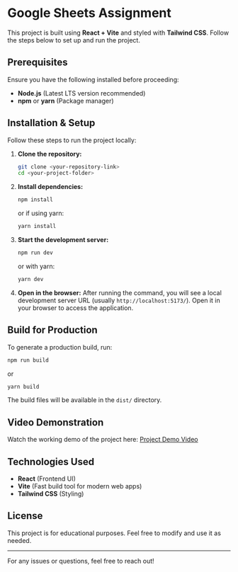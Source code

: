 # Google Sheets Assignment

This project is built using **React + Vite** and styled with **Tailwind CSS**. Follow the steps below to set up and run the project.

## Prerequisites
Ensure you have the following installed before proceeding:
- **Node.js** (Latest LTS version recommended)
- **npm** or **yarn** (Package manager)

## Installation & Setup
Follow these steps to run the project locally:

1. **Clone the repository:**
   ```bash
   git clone <your-repository-link>
   cd <your-project-folder>
   ```

2. **Install dependencies:**
   ```bash
   npm install
   ```
   or if using yarn:
   ```bash
   yarn install
   ```

3. **Start the development server:**
   ```bash
   npm run dev
   ```
   or with yarn:
   ```bash
   yarn dev
   ```

4. **Open in the browser:**
   After running the command, you will see a local development server URL (usually `http://localhost:5173/`). Open it in your browser to access the application.

## Build for Production
To generate a production build, run:
```bash
npm run build
```
or
```bash
yarn build
```
The build files will be available in the `dist/` directory.

## Video Demonstration
Watch the working demo of the project here:
[Project Demo Video](<Your-Video-Link>)

## Technologies Used
- **React** (Frontend UI)
- **Vite** (Fast build tool for modern web apps)
- **Tailwind CSS** (Styling)

## License
This project is for educational purposes. Feel free to modify and use it as needed.

---

For any issues or questions, feel free to reach out!

